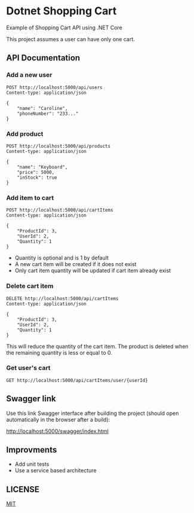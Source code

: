 # Dotnet Shopping Cart

Example of Shopping Cart API using .NET Core

This project assumes a user can have only one cart.

## API Documentation


### Add a new user

```http
POST http://localhost:5000/api/users
Content-type: application/json

{
    "name": "Caroline",
    "phoneNumber": "233..."
}
```

### Add product

```http
POST http://localhost:5000/api/products
Content-type: application/json

{
    "name": "Keyboard",
    "price": 5000,
    "inStock": true
}
```

### Add item to cart

```http
POST http://localhost:5000/api/cartItems
Content-type: application/json

{
    "ProductId": 3,
    "UserId": 2,
    "Quantity": 1
}
```

- Quantity is optional and is 1 by default
- A new cart item will be created if it does not exist
- Only cart item quantity will be updated if cart item already exist

### Delete cart item

```http
DELETE http://localhost:5000/api/cartItems
Content-type: application/json

{
    "ProductId": 3,
    "UserId": 2,
    "Quantity": 1
}
```

This will reduce the quantity of the cart item. The product is deleted when the remaining quantity is less or equal to 0.

### Get user's cart

```http
GET http://localhost:5000/api/cartItems/user/{userId}
```

## Swagger link

Use this link Swagger interface after building the project (should open automatically in the browser after a build):

<http://localhost:5000/swagger/index.html>

## Improvments

- Add unit tests
- Use a service based architecture 

## LICENSE

[MIT](LICENSE)

